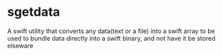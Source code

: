 # sgetdata
A swift utility that converts any data(text or a file) into a swift array to be used to bundle data directly into a swift binary, and not have it be stored elseware
